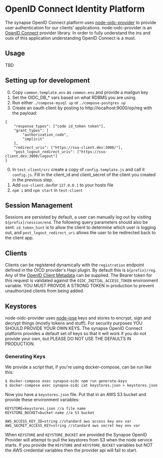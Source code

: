 # OpenID Connect Identity Platform

The synapse OpenID Connect platform uses [node-oidc-provider](https://github.com/panva/node-oidc-provider) to provide user authentication for our clients' applications. node-oidc-provider is an [OpenID Connect](http://openid.net/connect/) provider library. In order to fully understand the ins and outs of this application understanding OpenID Connect is a must.

## Usage
TBD

## Setting up for development

0. Copy `common.template.env` as `common.env` and provide a mailgun key
0. Set the OIDC_DB_* vars based on what RDBMS you are using.
0. Run either `./compose-mysql up` or `./compose-postgres up`
0. Create an oauth client by posting to http://localhost:9000/op/reg with the payload:
```
{
    "response_types": ["code id_token token"],
    "grant_types": [
        "authorization_code",
        "implicit"
    ],
    "redirect_uris": ["https://sso-client.dev:3000/"],
    "post_logout_redirect_uris": ["https://sso-client.dev:3000/logout"]
}
```
0. In `test-client/src` create a copy of `config.template.js` and call it `config.js`. Fill in the
client_id and client_secret of the client you created in the previous step.
0. Add `sso-client.dev`for `127.0.0.1` to your hosts file
0. `npm i` and `npm start` in `test-client`

## Session Management

Sessions are persisted by default, a user can manually log out by visiting `${prefix}/session/end`. The following query parameters should also be sent: `id_token_hint` is to allow the client to determine which user is logging out, and `post_logout_redirect_uri` allows the user to be redirected back to the client app.

## Clients

Clients can be registered dynamically with the `registration` endpoint defined in the OICD provider's Hapi plugin. By default this is `${prefix}/reg`. Any of the [OpenID Client Metadata](http://openid.net/specs/openid-connect-registration-1_0.html#ClientMetadata) can be supplied. The Bearer token for this request is validated against the `OIDC_INITIAL_ACCESS_TOKEN` environment variable. YOU MUST PROVIDE A STRONG TOKEN in production to prevent unauthorized clients from being added.

## Keystores

node-oidc-provider uses [node-jose](https://github.com/cisco/node-jose) keys and stores to encrypt, sign and decrypt things (mostly tokens and stuff). For security purposes YOU SHOULD PROVIDE YOUR OWN KEYS. The synapse OpenID Connect platform provides a default set of keys so that it will work if you do not provide your own, but PLEASE DO NOT USE THE DEFAULTS IN PRODUCTION.

### Generating Keys

We provide a script that, if you're using docker-compose, can be run like this:

```
$ docker-compose exec synapse-oidc npm run generate-keys
$ docker-compose exec synapse-oidc cat keystores.json > keystores.json
```

Now you have a `keystores.json` file. Put that in an AWS S3 bucket and provide these environment variables:

```
KEYSTORE=keystores.json //a file name
KEYSTORE_BUCKET=bucket-name //a S3 bucket

AWS_ACCESS_KEY_ID=string //standard aws access key env var
AWS_SECRET_ACCESS_KEY=string //standard aws secret key env var
```

When `KEYSTORE` and `KEYSTORE_BUCKET` are provided the Synapse OpenID Provider will attempt to pull the keystores from S3 when the node service starts. If you provide the `KEYSTORE` and `KEYSTORE_BUCKET` variables but NOT the AWS credential variables then the provider api will fail to start.
